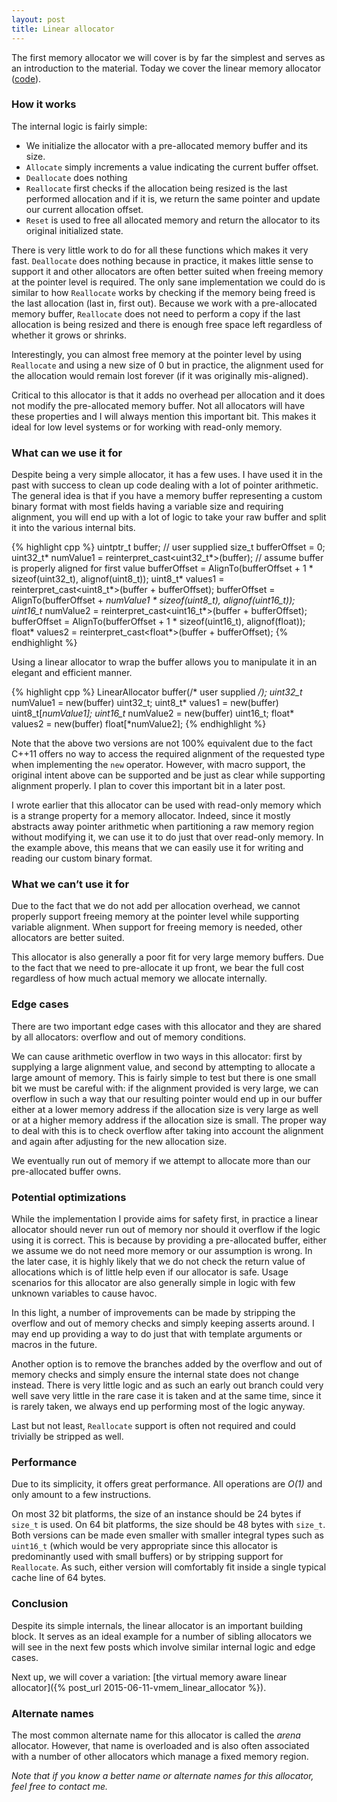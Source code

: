 ```yaml
---
layout: post
title: Linear allocator
---
```

The first memory allocator we will cover is by far the simplest and serves as an introduction to the material. Today we cover the linear memory allocator ([code](https://github.com/nfrechette/gin/blob/master/include/gin/linear_allocator.h)).

### How it works

The internal logic is fairly simple:

* We initialize the allocator with a pre-allocated memory buffer and its size.
* `Allocate` simply increments a value indicating the current buffer offset.
* `Deallocate` does nothing
* `Reallocate` first checks if the allocation being resized is the last performed allocation and if it is, we return the same pointer and update our current allocation offset.
* `Reset` is used to free all allocated memory and return the allocator to its original initialized state.

There is very little work to do for all these functions which makes it very fast. `Deallocate` does nothing because in practice, it makes little sense to support it and other allocators are often better suited when freeing memory at the pointer level is required. The only sane implementation we could do is similar to how `Reallocate` works by checking if the memory being freed is the last allocation (last in, first out). Because we work with a pre-allocated memory buffer, `Reallocate` does not need to perform a copy if the last allocation is being resized and there is enough free space left regardless of whether it grows or shrinks.

Interestingly, you can almost free memory at the pointer level by using `Reallocate` and using a new size of 0 but in practice, the alignment used for the allocation would remain lost forever (if it was originally mis-aligned).

Critical to this allocator is that it adds no overhead per allocation and it does not modify the pre-allocated memory buffer. Not all allocators will have these properties and I will always mention this important bit. This makes it ideal for low level systems or for working with read-only memory.

### What can we use it for

Despite being a very simple allocator, it has a few uses. I have used it in the past with success to clean up code dealing with a lot of pointer arithmetic. The general idea is that if you have a memory buffer representing a custom binary format with most fields having a variable size and requiring alignment, you will end up with a lot of logic to take your raw buffer and split it into the various internal bits.

{% highlight cpp %}
uintptr_t buffer;   // user supplied
size_t bufferOffset = 0;
uint32_t* numValue1 = reinterpret_cast<uint32_t*>(buffer);  // assume buffer is properly aligned for first value
bufferOffset = AlignTo(bufferOffset + 1 * sizeof(uint32_t), alignof(uint8_t));
uint8_t* values1 = reinterpret_cast<uint8_t*>(buffer + bufferOffset);
bufferOffset = AlignTo(bufferOffset + *numValue1 * sizeof(uint8_t), alignof(uint16_t));
uint16_t* numValue2 = reinterpret_cast<uint16_t*>(buffer + bufferOffset);
bufferOffset = AlignTo(bufferOffset + 1 * sizeof(uint16_t), alignof(float));
float* values2 = reinterpret_cast<float*>(buffer + bufferOffset);
{% endhighlight %}

Using a linear allocator to wrap the buffer allows you to manipulate it in an elegant and efficient manner.

{% highlight cpp %}
LinearAllocator buffer(/* user supplied */);
uint32_t* numValue1 = new(buffer) uint32_t;
uint8_t* values1 = new(buffer) uint8_t[*numValue1];
uint16_t* numValue2 = new(buffer) uint16_t;
float* values2 = new(buffer) float[*numValue2];
{% endhighlight %}

Note that the above two versions are not 100% equivalent due to the fact C++11 offers no way to access the required alignment of the requested type when implementing the `new` operator. However, with macro support, the original intent above can be supported and be just as clear while supporting alignment properly. I plan to cover this important bit in a later post.

I wrote earlier that this allocator can be used with read-only memory which is a strange property for a memory allocator. Indeed, since it mostly abstracts away pointer arithmetic when partitioning a raw memory region without modifying it, we can use it to do just that over read-only memory. In the example above, this means that we can easily use it for writing and reading our custom binary format.

### What we can’t use it for

Due to the fact that we do not add per allocation overhead, we cannot properly support freeing memory at the pointer level while supporting variable alignment. When support for freeing memory is needed, other allocators are better suited.

This allocator is also generally a poor fit for very large memory buffers. Due to the fact that we need to pre-allocate it up front, we bear the full cost regardless of how much actual memory we allocate internally.

### Edge cases

There are two important edge cases with this allocator and they are shared by all allocators: overflow and out of memory conditions.

We can cause arithmetic overflow in two ways in this allocator: first by supplying a large alignment value, and second by attempting to allocate a large amount of memory. This is fairly simple to test but there is one small bit we must be careful with: if the alignment provided is very large, we can overflow in such a way that our resulting pointer would end up in our buffer either at a lower memory address if the allocation size is very large as well or at a higher memory address if the allocation size is small. The proper way to deal with this is to check overflow after taking into account the alignment and again after adjusting for the new allocation size.

We eventually run out of memory if we attempt to allocate more than our pre-allocated buffer owns.

### Potential optimizations

While the implementation I provide aims for safety first, in practice a linear allocator should never run out of memory nor should it overflow if the logic using it is correct. This is because by providing a pre-allocated buffer, either we assume we do not need more memory or our assumption is wrong. In the later case, it is highly likely that we do not check the return value of allocations which is of little help even if our allocator is safe. Usage scenarios for this allocator are also generally simple in logic with few unknown variables to cause havoc.

In this light, a number of improvements can be made by stripping the overflow and out of memory checks and simply keeping asserts around. I may end up providing a way to do just that with template arguments or macros in the future.

Another option is to remove the branches added by the overflow and out of memory checks and simply ensure the internal state does not change instead. There is very little logic and as such an early out branch could very well save very little in the rare case it is taken and at the same time, since it is rarely taken, we always end up performing most of the logic anyway.

Last but not least, `Reallocate` support is often not required and could trivially be stripped as well.

### Performance

Due to its simplicity, it offers great performance. All operations are *O(1)* and only amount to a few instructions.

On most 32 bit platforms, the size of an instance should be 24 bytes if `size_t` is used. On 64 bit platforms, the size should be 48 bytes with `size_t`. Both versions can be made even smaller with smaller integral types such as `uint16_t` (which would be very appropriate since this allocator is predominantly used with small buffers) or by stripping support for `Reallocate`. As such, either version will comfortably fit inside a single typical cache line of 64 bytes.

### Conclusion

Despite its simple internals, the linear allocator is an important building block. It serves as an ideal example for a number of sibling allocators we will see in the next few posts which involve similar internal logic and edge cases.

Next up, we will cover a variation: [the virtual memory aware linear allocator]({% post_url 2015-06-11-vmem_linear_allocator  %}).

### Alternate names

The most common alternate name for this allocator is called the *arena* allocator. However, that name is overloaded and is also often associated with a number of other allocators which manage a fixed memory region.

*Note that if you know a better name or alternate names for this allocator, feel free to contact me.*

